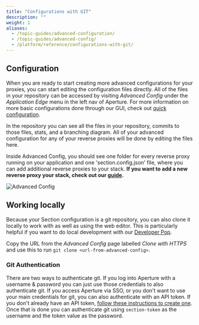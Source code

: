 ```yaml
---
title: "Configurations with GIT"
description: ""
weight: 1
aliases:
  - /topic-guides/advanced-configuration/
  - /topic-guides/advanced-config/
  - /platform/reference/configurations-with-git/
---
```


## Configuration

When you are ready to start creating more advanced configurations for your proxies, you can start editing the configuration files directly. All of the files in your repository can be accessed by visiting *Advanced Config* under the *Application Edge* menu in the left nav of Aperture. For more information on more basic configurations done through our GUI, check out [quick configuration](/docs/topic-guides/basic-configuration).

In the repository you can see all the files in your repository, commits to those files, stats, and a branching diagram. All of your advanced configuration for any of your reverse proxies will be done by editing the files here.

Inside Advanced Config, you should see one folder for every reverse proxy running on your application and one 'section.config.json' file, where you can add additional reverse proxies to your stack. **If you want to add a new reverse proxy your stack, check out our [guide](/docs/how-to/install-a-new-proxy).**

![Advanced Config](/docs/images/dev/advanced-config-git.png)

## Working locally

Because your Section configuration is a git repository, you can also clone it locally to work with as well as using the web editor.  This is particularly helpful if you want to do local development with our [Developer Pop](/docs/developer-workflow/).

Copy the URL from the *Advanced Config* page labelled *Clone with HTTPS* and use this to run `git clone <url-from-advanced-config>`.

### Git Authentication

There are two ways to authenticate git.  If you log into Aperture with a username & password you can just use those credentials to also authenticate git.  If you access Aperture via SSO, or you don't want to use your main credentials for git, you can also authenticate with an API token. If you don't already have an API token, [follow these instructions to create one](/docs/api/api-tokens/#creating-an-api-token). Once that is done you can authenticate git using `section-token` as the username and the token value as the password.